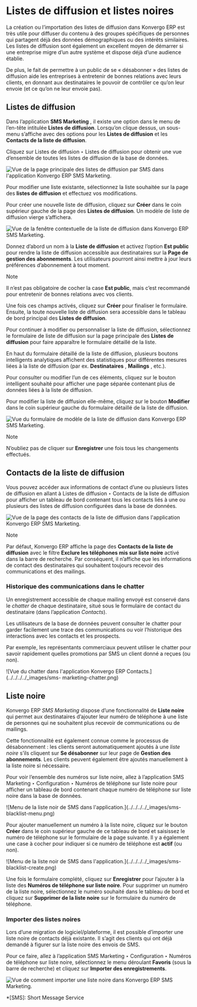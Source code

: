 # Listes de diffusion et listes noires

La création ou l’importation des listes de diffusion dans Konvergo ERP est très utile
pour diffuser du contenu à des groupes spécifiques de personnes qui partagent
déjà des données démographiques ou des intérêts similaires. Les listes de
diffusion sont également un excellent moyen de démarrer si une entreprise
migre d’un autre système et dispose déjà d’une audience établie.

De plus, le fait de permettre à un public de se « désabonner » des listes de
diffusion aide les entreprises à entretenir de bonnes relations avec leurs
clients, en donnant aux destinataires le pouvoir de contrôler ce qu’on leur
envoie (et ce qu’on ne leur envoie pas).

## Listes de diffusion

Dans l’application **SMS Marketing** , il existe une option dans le menu de
l’en-tête intitulée **Listes de diffusion**. Lorsqu’on clique dessus, un sous-
menu s’affiche avec des options pour les **Listes de diffusion** et les
**Contacts de la liste de diffusion**.

Cliquez sur Listes de diffusion ‣ Listes de diffusion pour obtenir une vue
d’ensemble de toutes les listes de diffusion de la base de données.

![Vue de la page principale des listes de diffusion par SMS dans l'application
Konvergo ERP SMS Marketing.](../../../../_images/mailing-list-main-page.png)

Pour modifier une liste existante, sélectionnez la liste souhaitée sur la page
des **listes de diffusion** et effectuez vos modifications.

Pour créer une nouvelle liste de diffusion, cliquez sur **Créer** dans le coin
supérieur gauche de la page des **Listes de diffusion**. Un modèle de liste de
diffusion vierge s’affichera.

![Vue de la fenêtre contextuelle de la liste de diffusion dans Konvergo ERP SMS
Marketing.](../../../../_images/sms-mailing-list-popup.png)

Donnez d’abord un nom à la **Liste de diffusion** et activez l’option **Est
public** pour rendre la liste de diffusion accessible aux destinataires sur la
**Page de gestion des abonnements**. Les utilisateurs pourront ainsi mettre à
jour leurs préférences d’abonnement à tout moment.

<div class="alert alert-primary">
<p class="alert-title">
Note</p><p>Il n’est pas obligatoire de cocher la case <b>Est public</b>, mais c’est recommandé pour entretenir de bonnes relations avec vos clients.</p>
</div>

Une fois ces champs activés, cliquez sur **Créer** pour finaliser le
formulaire. Ensuite, la toute nouvelle liste de diffusion sera accessible dans
le tableau de bord principal des **Listes de diffusion**.

Pour continuer à modifier ou personnaliser la liste de diffusion, sélectionnez
le formulaire de liste de diffusion sur la page principale des **Listes de
diffusion** pour faire apparaître le formulaire détaillé de la liste.

En haut du formulaire détaillé de la liste de diffusion, plusieurs boutons
intelligents analytiques affichent des statistiques pour différentes mesures
liées à la liste de diffusion (par ex. **Destinataires** , **Mailings** ,
etc.).

Pour consulter ou modifier l’un de ces éléments, cliquez sur le bouton
intelligent souhaité pour afficher une page séparée contenant plus de données
liées à la liste de diffusion.

Pour modifier la liste de diffusion elle-même, cliquez sur le bouton
**Modifier** dans le coin supérieur gauche du formulaire détaillé de la liste
de diffusion.

![Vue du formulaire de modèle de la liste de diffusion dans Konvergo ERP SMS
Marketing.](../../../../_images/sms-mailing-list.png) <div class="alert alert-primary">
<p class="alert-title">
Note</p><p>N’oubliez pas de cliquer sur <b>Enregistrer</b> une fois tous les changements effectués.</p>
</div>

## Contacts de la liste de diffusion

Vous pouvez accéder aux informations de contact d’une ou plusieurs listes de
diffusion en allant à Listes de diffusion ‣ Contacts de la liste de diffusion
pour afficher un tableau de bord contenant tous les contacts liés à une ou
plusieurs des listes de diffusion configurées dans la base de données.

![Vue de la page des contacts de la liste de diffusion dans l'application Konvergo ERP
SMS Marketing.](../../../../_images/mailing-list-contacts-page.png)
<div class="alert alert-primary">
<p class="alert-title">
Note</p><p>Par défaut, Konvergo ERP affiche la page des <b>Contacts de la liste de diffusion</b> avec le filtre <b>Exclure les téléphones mis sur liste noire</b> activé dans la barre de recherche. Par conséquent, il n’affiche que les informations de contact des destinataires qui souhaitent toujours recevoir des communications et des mailings.</p>
</div>

### Historique des communications dans le chatter

Un enregistrement accessible de chaque mailing envoyé est conservé dans le
_chatter_ de chaque destinataire, situé sous le formulaire de contact du
destinataire (dans l’application _Contacts_).

Les utilisateurs de la base de données peuvent consulter le chatter pour
garder facilement une trace des communications ou voir l’historique des
interactions avec les contacts et les prospects.

Par exemple, les représentants commerciaux peuvent utiliser le chatter pour
savoir rapidement quelles promotions par SMS un client donné a reçues (ou
non).

![Vue du chatter dans l'application Konvergo ERP Contacts.](../../../../_images/sms-
marketing-chatter.png)

## Liste noire

Konvergo ERP _SMS Marketing_ dispose d’une fonctionnalité de **Liste noire** qui
permet aux destinataires d’ajouter leur numéro de téléphone à une liste de
personnes qui ne souhaitent plus recevoir de communications ou de mailings.

Cette fonctionnalité est également connue comme le processus de désabonnement
: les clients seront automatiquement ajoutés à une _liste noire_ s’ils
cliquent sur **Se désabonner** sur leur page de **Gestion des abonnements**.
Les clients peuvent également être ajoutés manuellement à la liste noire si
nécessaire.

Pour voir l’ensemble des numéros sur liste noire, allez à l’application SMS
Marketing ‣ Configuration ‣ Numéros de téléphone sur liste noire pour afficher
un tableau de bord contenant chaque numéro de téléphone sur liste noire dans
la base de données.

![Menu de la liste noir de SMS dans l'application.](../../../../_images/sms-
blacklist-menu.png)

Pour ajouter manuellement un numéro à la liste noire, cliquez sur le bouton
**Créer** dans le coin supérieur gauche de ce tableau de bord et saisissez le
numéro de téléphone sur le formulaire de la page suivante. Il y a également
une case à cocher pour indiquer si ce numéro de téléphone est **actif** (ou
non).

![Menu de la liste noir de SMS dans l'application.](../../../../_images/sms-
blacklist-create.png)

Une fois le formulaire complété, cliquez sur **Enregistrer** pour l’ajouter à
la liste des **Numéros de téléphone sur liste noire**. Pour supprimer un
numéro de la liste noire, sélectionnez le numéro souhaité dans le tableau de
bord et cliquez sur **Supprimer de la liste noire** sur le formulaire du
numéro de téléphone.

### Importer des listes noires

Lors d’une migration de logiciel/plateforme, il est possible d’importer une
liste noire de contacts déjà existante. Il s’agit des clients qui ont déjà
demandé à figurer sur la liste noire des envois de SMS.

Pour ce faire, allez à l’application SMS Marketing ‣ Configuration ‣ Numéros
de téléphone sur liste noire, sélectionnez le menu déroulant **Favoris** (sous
la barre de recherche) et cliquez sur **Importer des enregistrements**.

![Vue de comment importer une liste noire dans Konvergo ERP SMS
Marketing.](../../../../_images/import-blacklist.png)

  *[SMS]: Short Message Service


